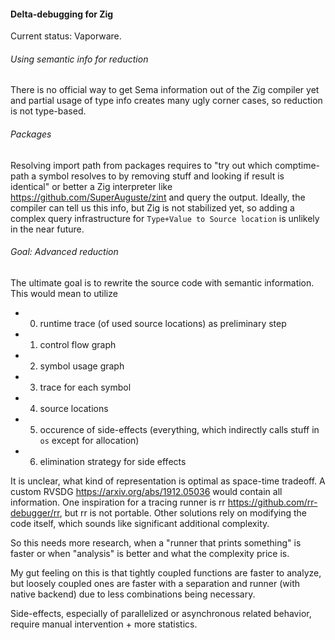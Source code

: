 #### Delta-debugging for Zig ####

Current status: Vaporware.

###### Using semantic info for reduction

There is no official way to get Sema information out of the Zig compiler yet
and partial usage of type info creates many ugly corner cases, so reduction 
is not type-based.

###### Packages

Resolving import path from packages requires to "try out which comptime-path
a symbol resolves to by removing stuff and looking if result is identical"
or better a Zig interpreter like https://github.com/SuperAuguste/zint
and query the output.
Ideally, the compiler can tell us this info, but Zig is not stabilized yet,
so adding a complex query infrastructure for `Type+Value to Source location`
is unlikely in the near future.

###### Goal: Advanced reduction

The ultimate goal is to rewrite the source code with semantic information.
This would mean to utilize
- 0. runtime trace (of used source locations) as preliminary step
- 1. control flow graph
- 2. symbol usage graph
- 3. trace for each symbol
- 4. source locations
- 5. occurence of side-effects
     (everything, which indirectly calls stuff in `os` except for allocation)
- 6. elimination strategy for side effects

It is unclear, what kind of representation is optimal as space-time tradeoff.
A custom RVSDG https://arxiv.org/abs/1912.05036 would contain all information.
One inspiration for a tracing runner is rr https://github.com/rr-debugger/rr,
but rr is not portable.
Other solutions rely on modifying the code itself, which sounds like significant
additional complexity.

So this needs more research, when a "runner that prints something" is faster
or when "analysis" is better and what the complexity price is.

My gut feeling on this is that tightly coupled functions are faster to analyze,
but loosely coupled ones are faster with a separation and runner (with native backend)
due to less combinations being necessary.

Side-effects, especially of parallelized or asynchronous related behavior,
require manual intervention + more statistics.
